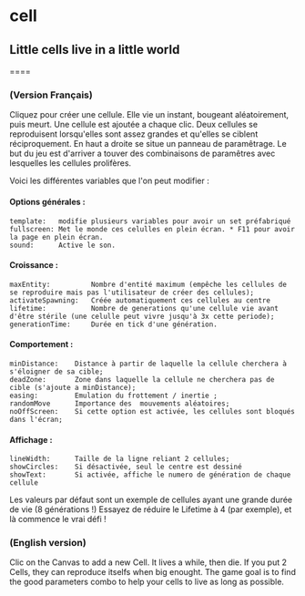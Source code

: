 # cell
## Little cells live in a little world
====
### (Version Français)

Cliquez pour créer une cellule. Elle vie un instant, bougeant aléatoirement, puis meurt. Une cellule est ajoutée a chaque clic. Deux cellules se reproduisent lorsqu'elles sont assez grandes et qu'elles se ciblent réciproquement. En haut a droite se situe un panneau de paramêtrage. Le but du jeu est d'arriver a touver des combinaisons de paramêtres avec lesquelles les cellules prolifères.

Voici les différentes variables que l'on peut modifier : 

#### Options générales : 
	template:	modifie plusieurs variables pour avoir un set préfabriqué
	fullscreen:	Met le monde ces celulles en plein écran. * F11 pour avoir la page en plein écran.
	sound:		Active le son.

#### Croissance :
	maxEntity:			Nombre d'entité maximum (empêche les cellules de se reproduire mais pas l'utilisateur de créer des cellules);
	activateSpawning: 	Créée automatiquement ces cellules au centre
	lifetime:			Nombre de generations qu'une cellule vie avant d'être stérile (une celulle peut vivre jusqu'à 3x cette periode);	
	generationTime:		Durée en tick d'une génération.
	
#### Comportement : 	
	minDistance:	Distance à partir de laquelle la cellule cherchera à s'éloigner de sa cible;
	deadZone:		Zone dans laquelle la cellule ne cherchera pas de cible (s'ajoute a minDistance);
	easing:			Emulation du frottement / inertie ;
	randomMove		Importance des  mouvements aléatoires;
	noOffScreen: 	Si cette option est activée, les cellules sont bloqués dans l'écran;

#### Affichage : 
	lineWidth:		Taille de la ligne reliant 2 cellules;
	showCircles:	Si désactivée, seul le centre est dessiné
	showText:		Si activée, affiche le numero de génération de chaque cellule

Les valeurs par défaut sont un exemple de cellules ayant une grande durée de vie (8 générations !)
Essayez de réduire le Lifetime à 4 (par exemple), et là commence le vrai défi !

### (English version)

Clic on the Canvas to add a new Cell. It lives a while, then die. If you put 2 Cells, they can reproduce itselfs when big enought. The game goal is to find the good parameters combo to help your cells to live as long as possible.
